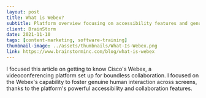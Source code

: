```yaml
---
layout: post
title: What is Webex?
subtitle: Platform overview focusing on accessibility features and genuine human connection across screens
client: BrainStorm
date: 2021-11-10
tags: [content-marketing, software-training]
thumbnail-image: ../assets/thumbnails/What-Is-Webex.png
link: https://www.brainstorminc.com/blog/what-is-webex
---
```


I focused this article on getting to know Cisco's Webex, a videoconferencing platform set up for boundless collaboration. I focused on the Webex's capability to foster genuine human interaction across screens, thanks to the platform's powerful accessibility and collaboration features.
